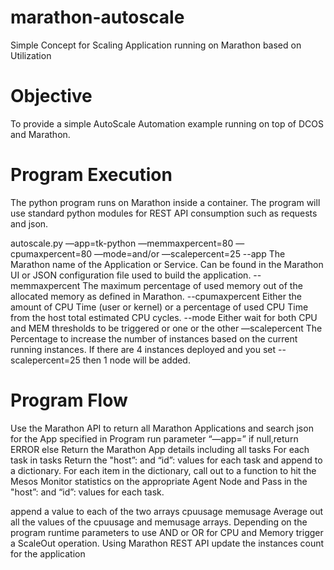 # marathon-autoscale
Simple Concept for Scaling Application running on Marathon based on Utilization

# Objective
To provide a  simple AutoScale Automation example running on top of DCOS and Marathon.

# Program Execution
The python program runs on Marathon inside a container. The program will use standard python modules for REST API consumption such as requests and json.

autoscale.py —app=tk-python —memmaxpercent=80 —cpumaxpercent=80 —mode=and/or —scalepercent=25
	--app   The Marathon name of the Application or Service. Can be found in the Marathon UI or JSON configuration file used to build the application.
--memmaxpercent  The maximum percentage of used memory out of the allocated memory as defined in Marathon.
--cpumaxpercent Either the amount of CPU Time (user or kernel) or a percentage of used CPU Time from the host total estimated CPU cycles.
--mode  Either wait for both CPU and MEM thresholds to be triggered or one or the other
—scalepercent The Percentage to increase the number of instances based on the current running instances. If there are 4 instances deployed and you set --scalepercent=25 then 1 node will be added.

# Program Flow
Use the Marathon API to return all Marathon Applications and search json for the App specified in Program run parameter “—app=” 
if null,return ERROR
else
Return the Marathon App details including all tasks
For each task in tasks
Return the "host”:  and “id”: values for each task and append to a dictionary.
For each item in the dictionary, call out to a function to hit the Mesos Monitor statistics on the appropriate Agent Node and Pass in the "host”:  and “id”: values for each task.

append a value to each of the two arrays
  cpuusage
  memusage
Average out all the values of the cpuusage and memusage arrays.
Depending on the program runtime parameters to use AND or OR for CPU and Memory trigger a ScaleOut operation.
Using Marathon REST API update the instances count for the application


